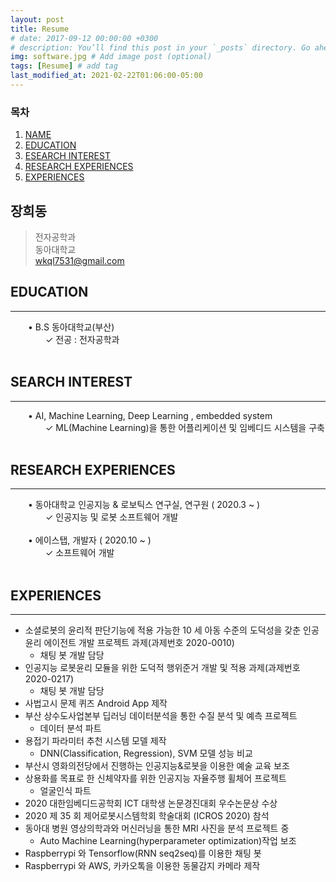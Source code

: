 ```yaml
---
layout: post
title: Resume
# date: 2017-09-12 00:00:00 +0300
# description: You’ll find this post in your `_posts` directory. Go ahead and edit it and re-build the site to see your changes. # Add post description (optional)
img: software.jpg # Add image post (optional)
tags: [Resume] # add tag
last_modified_at: 2021-02-22T01:06:00-05:00
---
```

### 목차
1. [NAME](#장희동)  
2. [EDUCATION](#education)  
3. [ESEARCH INTEREST](#search-interest)  
4. [RESEARCH EXPERIENCES](#research-experiences)  
5. [EXPERIENCES](#experiences)  


## 장희동  

> 전자공학과  
> 동아대학교  
> wkql7531@gmail.com  
  
  
## EDUCATION  
* * *
  • B.S 동아대학교(부산)  
    ✓ 전공 : 전자공학과  
   
  
## SEARCH INTEREST
* * *
  • AI, Machine Learning, Deep Learning , embedded system  
    ✓ ML(Machine Learning)을 통한 어플리케이션 및 임베디드 시스템을 구축  
   
  
## RESEARCH EXPERIENCES
* * *
  • 동아대학교 인공지능 & 로보틱스 연구실, 연구원 ( 2020.3 ~ )  
    ✓ 인공지능 및 로봇 소프트웨어 개발  
   
  • 에이스탭, 개발자 ( 2020.10 ~ )  
    ✓ 소프트웨어 개발  
   
  
## EXPERIENCES
* * *
* 소셜로봇의 윤리적 판단기능에 적용 가능한 10 세 아동 수준의 도덕성을 갖춘 인공윤리 에이전트 개발 프로젝트 과제(과제번호 2020-0010)  
  * 채팅 봇 개발 담당  
* 인공지능 로봇윤리 모듈을 위한 도덕적 행위준거 개발 및 적용 과제(과제번호 2020-0217)  
  * 채팅 봇 개발 담당  
* 사법고시 문제 퀴즈 Android App 제작  
* 부산 상수도사업본부 딥러닝 데이터분석을 통한 수질 분석 및 예측 프로젝트  
  * 데이터 분석 파트  
* 용접기 파라미터 추천 시스템 모델 제작  
  * DNN(Classification, Regression), SVM 모델 성능 비교  
* 부산시 영화의전당에서 진행하는 인공지능&로봇을 이용한 예술 교육 보조  
* 상용화를 목표로 한 신체약자를 위한 인공지능 자율주행 휠체어 프로젝트  
  * 얼굴인식 파트  
* 2020 대한임베디드공학회 ICT 대학생 논문경진대회 우수논문상 수상  
* 2020 제 35 회 제어로봇시스템학회 학술대회 (ICROS 2020) 참석  
* 동아대 병원 영상의학과와 머신러닝을 통한 MRI 사진을 분석 프로젝트 중  
  * Auto Machine Learning(hyperparameter optimization)작업 보조  
* Raspberrypi 와 Tensorflow(RNN seq2seq)를 이용한 채팅 봇  
* Raspberrypi 와 AWS, 카카오톡을 이용한 동물감지 카메라 제작  